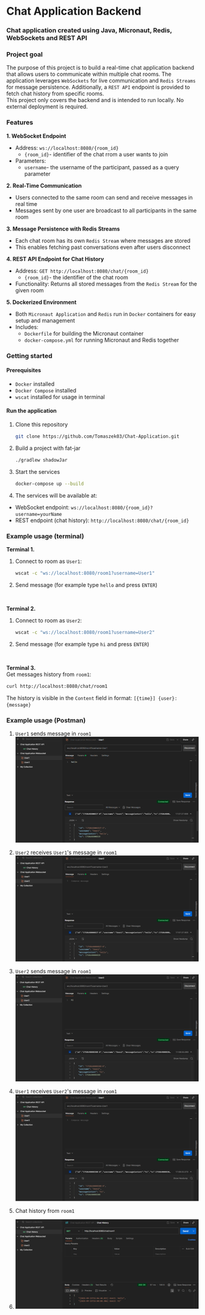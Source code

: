 # Chat Application Backend
### Chat application created using Java, Micronaut, Redis, WebSockets and REST API

### Project goal
The purpose of this project is to build a real-time chat application backend that allows users to communicate within multiple chat rooms. 
The application leverages `WebSockets` for live communication and `Redis Streams` for message persistence.
Additionally, a `REST API` endpoint is provided to fetch chat history from specific rooms.
<br>
This project only covers the backend and is intended to run locally. 
No external deployment is required.

### Features
**1. WebSocket Endpoint**
* Address: `ws://localhost:8080/{room_id}`
  * `{room_id}`- identifier of the chat rrom a user wants to join
* Parameters:
  * `username`- the username of the participant, passed as a query parameter

**2. Real-Time Communication**
* Users connected to the same room can send and receive messages in real time
* Messages sent by one user are broadcast to all participants in the same room

**3. Message Persistence with Redis Streams**
* Each chat room has its own `Redis Stream` where messages are stored
* This enables fetching past conversations even after users disconnect

**4. REST API Endpoint for Chat History**
* Address: `GET http://localhost:8080/chat/{room_id}`
  * `{room_id}`- the identifier of the chat room
* Functionality: Returns all stored messages from the `Redis Stream` for the given room

**5. Dockerized Environment**
* Both `Micronaut Application` and `Redis` run in `Docker` containers for easy setup and management
* Includes:
  * `Dockerfile` for building the Micronaut container
  * `docker-compose.yml` for running Micronaut and Redis together


### Getting started

#### Prerequisites
* `Docker` installed
* `Docker Compose` installed
* `wscat` installed for usage in terminal

#### Run the application
1. Clone this repository
    ```bash
    git clone https://github.com/Tomaszek03/Chat-Application.git
    ```

2. Build a project with fat-jar
    ```bash
    ./gradlew shadowJar
    ```
3. Start the services
    ```bash
    docker-compose up --build
    ```

4. The services will be available at:
* WebSocket endpoint: `ws://localhost:8080/{room_id}?username=yourName`
* REST endpoint (chat history): `http://localhost:8080/chat/{room_id}`

### Example usage (terminal)

**Terminal 1.**
1. Connect to room as `User1`:
    ```bash
    wscat -c "ws://localhost:8080/room1?username=User1"
    ```
2. Send message (for example type `hello` and press `ENTER`)

<br>

**Terminal 2.**
1. Connect to room as `User2`:
    ```bash
    wscat -c "ws://localhost:8080/room1?username=User2"
    ```
2. Send message (for example type `hi` and press `ENTER`)

<br>

**Terminal 3.**
<br>Get messages history from `room1`:
```bash
curl http://localhost:8080/chat/room1
```
The history is visible in the `Content` field in format:
`[{time}] {user}: {message}`

### Example usage (Postman)

1. `User1` sends message in `room1`
    ![user1_msg_sent](readme_images/user1_msg_sent.png)

2. `User2` receives `User1`'s message in `room1`
   ![user2_msg_received](readme_images/user2_msg_received.png)

3. `User2` sends message in `room1`
   ![user2_msg_sent](readme_images/user2_msg_sent.png)

4. `User1` receives `User2`'s message in `room1`
   ![user1_msg_received](readme_images/user1_msg_received.png)

5. Chat history from `room1`
6. ![messages_history](readme_images/messages_history.png)